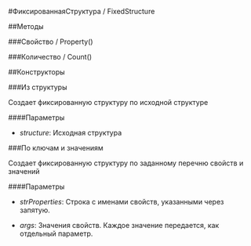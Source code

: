 
#ФиксированнаяСтруктура / FixedStructure

##Методы
    
###Свойство / Property()
    
###Количество / Count()
    
##Конструкторы

  
###Из структуры
    
    
Создает фиксированную структуру по исходной структуре


  
  
####Параметры

* *structure*: Исходная структура

###По ключам и значениям
    
    
Создает фиксированную структуру по заданному перечню свойств и значений


  
  
####Параметры

* *strProperties*: Строка с именами свойств, указанными через запятую.

* *args*: Значения свойств. Каждое значение передается, как отдельный параметр.
